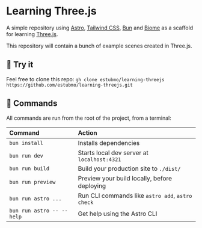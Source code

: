 # Learning Three.js

A simple repository using [Astro](https://astro.build/), [Tailwind CSS](https://tailwindcss.com/), [Bun](https://bun.sh/) and [Biome](https://biomejs.dev/) as a scaffold for learning [Three.js](https://threejs.org/).

This repository will contain a bunch of example scenes created in Three.js.

## 🚀 Try it

Feel free to clone this repo:
`gh clone estubmo/learning-threejs`
`https://github.com/estubmo/learning-threejs.git`

## 🧞 Commands

All commands are run from the root of the project, from a terminal:

| Command                   | Action                                           |
| :------------------------ | :----------------------------------------------- |
| `bun install`             | Installs dependencies                            |
| `bun run dev`             | Starts local dev server at `localhost:4321`      |
| `bun run build`           | Build your production site to `./dist/`          |
| `bun run preview`         | Preview your build locally, before deploying     |
| `bun run astro ...`       | Run CLI commands like `astro add`, `astro check` |
| `bun run astro -- --help` | Get help using the Astro CLI                     |
